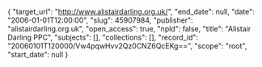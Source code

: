 {
  "target_url": "http://www.alistairdarling.org.uk/", 
  "end_date": null, 
  "date": "2006-01-01T12:00:00", 
  "slug": 45907984, 
  "publisher": "alistairdarling.org.uk", 
  "open_access": true, 
  "npld": false, 
  "title": "Alistair Darling PPC", 
  "subjects": [], 
  "collections": [], 
  "record_id": "20060101T120000/Vw4pqwHvv2Qz0CNZ6QcEKg==", 
  "scope": "root", 
  "start_date": null
}

